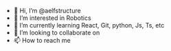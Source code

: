 - 👋 Hi, I’m @aelfstructure
- 👀 I’m interested in Robotics
- 🌱 I’m currently learning React, Git, python, Js, Ts, etc
- 💞️ I’m looking to collaborate on 
- 📫 How to reach me 

<!---
aelfstructure/aelfstructure is a ✨ special ✨ repository because its `README.md` (this file) appears on your GitHub profile.
You can click the Preview link to take a look at your changes.
--->
